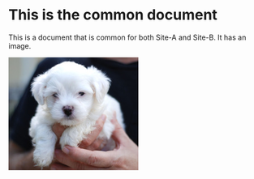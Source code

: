 # This is the common document

This is a document that is common for both Site-A and Site-B. It has an image.

![ImageC](img/imgC.jpg)
